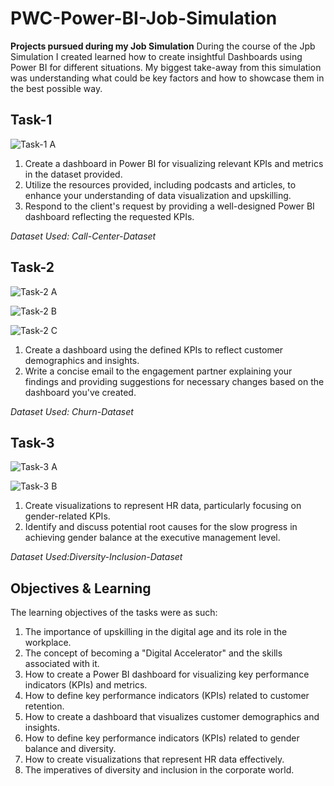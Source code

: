 # PWC-Power-BI-Job-Simulation

**Projects pursued during my Job Simulation**
During the course of the Jpb Simulation I created learned how to create insightful Dashboards using Power BI for different situations.
My biggest take-away from this simulation was understanding what could be key factors and how to showcase them in the best possible way.

## Task-1

![Task-1 A](https://github.com/user-attachments/assets/bb072170-c311-4282-9d88-e53ba72d7e8d)


1. Create a dashboard in Power BI for visualizing relevant KPIs and metrics in the dataset provided.
2. Utilize the resources provided, including podcasts and articles, to enhance your understanding of data visualization and upskilling.
3. Respond to the client's request by providing a well-designed Power BI dashboard reflecting the requested KPIs.

_Dataset Used: Call-Center-Dataset_

## Task-2

![Task-2 A](https://github.com/user-attachments/assets/c7845071-11b4-4efd-aac8-2b9e7306870d)

![Task-2 B](https://github.com/user-attachments/assets/738c6af3-22f7-4c1b-b851-cbaf848b7735)

![Task-2 C](https://github.com/user-attachments/assets/3109dc91-8f86-473e-818b-36e8afd9af00)


1. Create a dashboard using the defined KPIs to reflect customer demographics and insights.
2. Write a concise email to the engagement partner explaining your findings and providing suggestions for necessary changes based on the dashboard you've created.

_Dataset Used: Churn-Dataset_

## Task-3

![Task-3 A](https://github.com/user-attachments/assets/f036123f-854d-4880-ad8f-ccb047b2f533)

![Task-3 B](https://github.com/user-attachments/assets/6774bd2d-4b01-4f46-8a47-e7f85a816b45)

1. Create visualizations to represent HR data, particularly focusing on gender-related KPIs.
2. Identify and discuss potential root causes for the slow progress in achieving gender balance at the executive management level.

_Dataset Used:Diversity-Inclusion-Dataset_

## Objectives & Learning

The learning objectives of the tasks were as such:

1. The importance of upskilling in the digital age and its role in the workplace.
2. The concept of becoming a "Digital Accelerator" and the skills associated with it.
3. How to create a Power BI dashboard for visualizing key performance indicators (KPIs) and metrics.
4. How to define key performance indicators (KPIs) related to customer retention.
5. How to create a dashboard that visualizes customer demographics and insights.
6. How to define key performance indicators (KPIs) related to gender balance and diversity.
7. How to create visualizations that represent HR data effectively.
8. The imperatives of diversity and inclusion in the corporate world.


